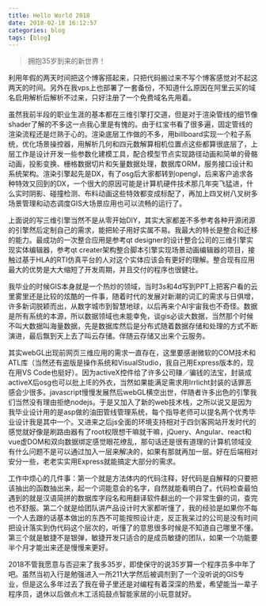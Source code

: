 ```yaml
---
title: Hello World 2018
date: 2018-02-18 16:12:57
categories: blog
tags: [blog]
---
```

> 拥抱35岁到来的新世界！

利用年假的两天时间把这个博客搭起来，只把代码搬过来不写个博客感觉对不起这两天的时间。另外在我vps上也部署了一套备份，不知道什么原因在阿里云买的域名启用解析后解析不过来，只好注册了一个免费域名先用着。

虽然我前半段的职业生涯的基本都在三维引擎打交道，但是对于渲染管线的细节像shader了解的不多这一点我心里是有愧的。由于红宝书看了很多遍，固定管线的渲染流程还是烂熟于心的。渲染底层工作做的不多，用billboard实现一个粒子系统，优化场景操控器，用解析几何和四元数解算相机位置点这些都算很底层了，上层工作是设计开发一些参数化建模工具，配合模型节点实现路径动画和简单的骨骼动画，投影变换、栅格数据切片和矢量数据处理，数据库ORM，服务接口设计和系统架构。渲染引擎起先是DX，有了osg后大家都转到opengl，后来客户追求各种特效又回到的DX，一个很大的原因可能是计算机硬件技术那几年突飞猛进，什么实时阴影、碰撞检测、布料动画这些特效都变成标配了，再加上四叉树八叉树多场景管理和动态调度GIS大场景应用也可以流畅的运行了。

上面说的写三维引擎当然不是从零开始DIY，其实大家都差不多参考各种开源闭源的引擎然后定制自己的需求，能把轮子用好实属不易。我最大的特长是整合和迁移的能力。最成功的一次整合应用是参考qt designer的设计整合公司的三维引擎实现实体编辑器，参考qt creater架构整合脚本引擎实现场景动画编辑器的项目，接触过基于HLA的RTI仿真平台的人对这个实体应该会有更好的理解。整合现有应用最大的优势是大大缩短了开发周期，并且交付的程序也很健壮。

我毕业的时候GIS本身就是一个热炒的领域，当时3s和4d写到PPT上把客户看的云里雾里还是比较的炫酷的一件事，随着时代的发展对新潮的词汇的需求与日俱增，许多新词脱颖而出，从数字城市到智慧地球，以后再来个AI宇宙我也不奇怪。数据是所有系统的本源，所以数据领域也未能幸免，谈gis必谈大数据，当然那个时候不叫大数据叫海量数据，先是数据库然后是分布式随着数据存储和处理的方式不断演进，最后飘到天上去了叫云存储。伴随云存储又出来个云服务。

其实webGL出现前网页三维应用的需求一直存在，这里要感谢微软的COM技术和ATL库（当然还有盗版是操作系统和VisualStudio，我自己用Express版本的，现在用VS Code也挺好）。因为activeX控件给了许多公司赚／骗钱的法宝，封装成activeX后osg也可以批上IE的外衣，当然如果能满足需求用Irrlicht封装的话罪恶感会少很多。javascript慢慢发展然后webGL横空出世，伴随者许多出色的引擎我们当然没有理由拒绝nodejs。于是又加入了新的web技术栈，之所以说又是因为我毕业设计用的是asp做的油田管线管理系统，每个指导老师可以提名两个优秀毕业设计我是其中一个。又进来之后js全面的环境支持相对于四剑客网站开发时代的感觉就好像是刷路由器有了root权限想干嘛就干嘛，jQuery、Angular、react和vue虚DOM和双向数据绑定感觉眼花缭乱，那句话还是很有道理的计算机领域没有什么问题不是可以通过加入一层来解决的，如果有那就再加一层。好在后端相对安分一些，老老实实用Express就能搞定大部分的需求。

工作中烦心的几件事：第一个就是方法体内的代码注释，好代码是自解释的只要把该抽出的函数抽出来，起一个词能意会的名字，自然就能看明白了。代码检查最怕遇到的就是汉语简拼的数据库字段名和用翻译软件翻出的一个非常生僻的词，查完也不舒服。第二个就是给团队讲产品设计时大家都听懂了，我的经验是如果你不每一个人去跟的话基本做出的东西不可能按照设计走，反正我呆过的公司是没有时间把设计落实到伪代码这个层次的，听懂了的意思很多时候是不知道自己哪里不懂。第三个就是敏捷不是银弹，敏捷开发只适合的是成员敏捷的团队，如果一个功能要半个月才能出来还是慢慢来更好。

2018不管我愿意与否迎来了我多35岁，即使保守的说35岁算一个程序员多中年了吧。虽然当初入行是勉强进入一所211大学然后被调剂到了一个没听说的GIS专业，但是这么多年过去了我在骨子里还是对编程有着深深的热爱，希望能当一辈子程序员，退休以后做点木工活捣鼓点智能家居的小玩意就好。
